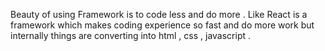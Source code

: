Beauty of using Framework is to code less and do more . 
Like React is a framework which makes coding experience so fast and do more work but internally things are converting into html , css , javascript .  